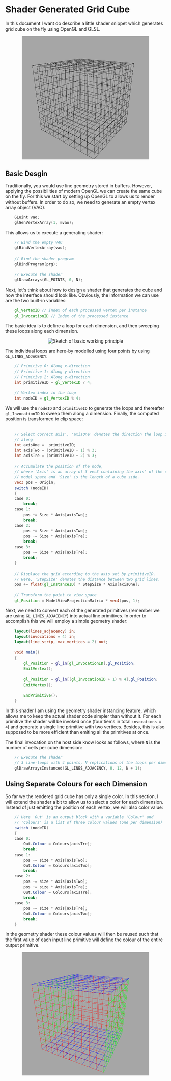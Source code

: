 Shader Generated Grid Cube
====================================

In this document I want do describe a little shader snippet which generates grid
cube on the fly using OpenGL and GLSL.

<p align="center">
	<img src="black.png" alt="Black grid cube" style="width: 400px;"/>
</p>

Basic Desgin
------------

Traditionally, you would use line geometry stored in buffers. However, applying
the possibilities of modern OpenGL we can create the same cube on the fly.
For this we start by setting up OpenGL to allows us to render without buffers.
In order to do so, we need to generate an empty vertex array object (VAO).

```cpp
    GLuint vao;
    glGenVertexArray(1, &vao);
```

This allows us to execute a generating shader:

```cpp
    // Bind the empty VAO
    glBindVertexArray(vao);

    // Bind the shader program
    glBindProgram(prg);

    // Execute the shader
    glDrawArrays(GL_POINTS, 0, N);
```
Next, let's think about how to design a shader that generates the cube and
how the interface should look like. Obviously, the information we can use are
the two built-in variables:

```GLSL
    gl_VertexID // Index of each processed vertex per instance
    gl_InvocationID // Index of the processed instance
````

The basic idea is to define a loop for each dimension, and then sweeping these
loops along each dimension. 

<p align="center">
	<img src="sketch.png" alt="Sketch of basic working principle"/>
</p>

The individual loops are here-by modelled using four points by using
`GL_LINES_ADJACENCY`:
```GLSL
	// Primitive 0: Along x-direction
	// Primitive 1: Along y-direction
	// Primitive 2: Along z-direction
	int primitiveID = gl_VertexID / 4;
    
	// Vertex index in the loop
	int nodeID = gl_VertexID % 4;
```

We will use the `nodeID` and `primitiveID` to generate the loops and thereafter
`gl_InvocationID` to sweep them along a dimension. Finally, the computed
position is transformed to clip space:

```GLSL

	// Select correct axis', 'axisOne' denotes the direction the loop is moving
	// along
	int axisOne =  primitiveID;
	int axisTwo = (primitiveID + 1) % 3;
	int axisTre = (primitiveID + 2) % 3;

	// Accumulate the position of the node,
    // where 'Axis' is an array of 3 vec3 containing the axis' of the cube in
    // model space and 'Size' is the length of a cube side. 
	vec3 pos = Origin;
	switch (nodeID)
	{
	case 0:
		break;
	case 1:
		pos += Size * Axis[axisTwo];
		break;
	case 2:
		pos += Size * Axis[axisTwo];
		pos += Size * Axis[axisTre];
		break;
	case 3:
		pos += Size * Axis[axisTre];
		break;
	}

	// Displace the grid according to the axis set by primitiveID.
    // Here, 'StepSize' denotes the distance between two grid lines.
	pos += float(gl_InstanceID) * StepSize * Axis[axisOne];

	// Transform the point to view space
	gl_Position = ModelViewProjectionMatrix * vec4(pos, 1);
``` 

Next, we need to convert each of the generated primitives (remember we are using
`GL_LINES_ADJACENCY`) into actual line primitives. In order to accomplish this
we will employ a simple geometry shader:

```GLSL
    layout(lines_adjacency) in;
    layout(invocations = 4) in;
    layout(line_strip, max_vertices = 2) out;

    void main()
    {
        gl_Position = gl_in[gl_InvocationID].gl_Position;
        EmitVertex();

        gl_Position = gl_in[(gl_InvocationID + 1) % 4].gl_Position;
        EmitVertex();

        EndPrimitive();
    }
```

In this shader I am using the geometry shader instancing feature, which allows
me to keep the actual shader code simpler than without it. For each primitive
the shader will be invoked once (four tiems in total `invocations = 4`) and
generate a single line primitive with two vertices. Besides, this is also 
supposed to be more efficient than emiting all the primitives at once.

The final invocation on the host side know looks as follows, where `N` is the
number of cells per cube dimension: 

```cpp
    // Execute the shader
	// 3 line-loops with 4 points, N replications of the loops per dimension
    glDrawArraysInstanced(GL_LINES_ADJACENCY, 0, 12, N + 1);
```

Using Separate Colours for each Dimension
-----------------------------------------

So far we the rendered grid cube has only a single color. In this section, I
will extend the shader a bit to allow us to select a color for each dimension.
Instead of just emitting the position of each vertex, we will also color value:

```GLSL
    // Here 'Out' is an output block with a variable 'Colour' and
    // 'Colours' is a list of three colour values (one per dimension)
    switch (nodeID)
	{
	case 0:
		Out.Colour = Colours[axisTre];
		break;
	case 1:
		pos += size * Axis[axisTwo];
		Out.Colour = Colours[axisTwo];
		break;
	case 2:
		pos += size * Axis[axisTwo];
		pos += size * Axis[axisTre];
		Out.Colour = Colours[axisTre];
		break;
	case 3:
		pos += size * Axis[axisTre];
		Out.Colour = Colours[axisTwo];
		break;
	}
```

In the geometry shader these colour values will then be reused such that the
first value of each input line primitive will define the colour of the entire
output primitive.

<p align="center">
	<img src="coloured.png" alt="Coloured grid cube" style="width: 400px;"/>
</p>
